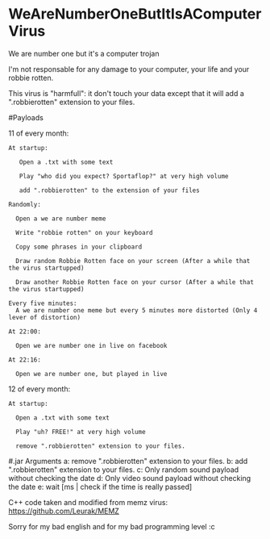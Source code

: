 # WeAreNumberOneButItIsAComputerVirus
We are number one but it's a computer trojan


I'm not responsable for any damage to your computer, your life and your robbie rotten.

This virus is "harmfull": it don't touch your data except that it will add a ".robbierotten" extension to your files.



#Payloads

  11 of every month:

    At startup: 
    
       Open a .txt with some text
       
       Play "who did you expect? Sportaflop?" at very high volume
       
       add ".robbierotten" to the extension of your files
       
    Randomly:
    
      Open a we are number meme
      
      Write "robbie rotten" on your keyboard
      
      Copy some phrases in your clipboard
      
      Draw random Robbie Rotten face on your screen (After a while that the virus startupped)
      
      Draw another Robbie Rotten face on your cursor (After a while that the virus startupped)
      
    Every five minutes:
      A we are number one meme but every 5 minutes more distorted (Only 4 lever of distortion)
      
    At 22:00:
    
      Open we are number one in live on facebook
      
    At 22:16:
    
      Open we are number one, but played in live
  
  12 of every month:
  
    At startup:
      
      Open a .txt with some text
      
      Play "uh? FREE!" at very high volume
      
      remove ".robbierotten" extension to your files.
      
#.jar Arguments
  a: remove ".robbierotten" extension to your files.
  b: add ".robbierotten" extension to your files.
  c: Only random sound payload without checking the date
  d: Only video sound payload without checking the date
  e: wait [ms | check if the time is really passed]
  
  
  
C++ code taken and modified from memz virus: https://github.com/Leurak/MEMZ





Sorry for my bad english and for my bad programming level :c
